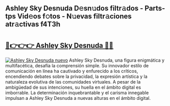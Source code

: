 ## Ashley Sky Desnuda D𝚎sn𝚞dos filtr𝚊dos - Parts-tps Vid𝚎os f𝚘tos - N𝚞evas filtr𝚊ciones atr𝚊ctivas f4T3h

# <h2><a href="http://mb16mci.tromn.icu/?c=Ashley+Sky+Desnuda">🔗👉👉👉 Ashley Sky Desnuda 🔗🔗</a></h2>

[![Ashley Sky Desnuda nuevo](https://i.imgur.com/pEAQMta.gif)](http://mb16mci.tromn.icu/?c=Ashley+Sky+Desnuda)
Ashley Sky Desnuda, una figura enigmática y multifacética, desafía la comprensión simple. Su innovador estilo de comunicación en línea ha cautivado y enfurecido a los críticos, encendiendo debates sobre la privacidad, la expresión artística y la naturaleza evolutiva de las comunidades virtuales. A pesar de la ambigüedad de sus intenciones, su huella en el ámbito digital es imborrable. La determinación inquebrantable y el carisma innegable impulsan a Ashley Sky Desnuda a nuevas alturas en el ámbito digital.
